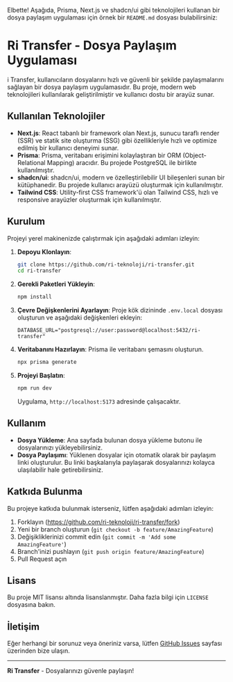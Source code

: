 Elbette! Aşağıda, Prisma, Next.js ve shadcn/ui gibi teknolojileri kullanan bir dosya paylaşım uygulaması için örnek bir `README.md` dosyası bulabilirsiniz:

# Ri Transfer - Dosya Paylaşım Uygulaması

i Transfer, kullanıcıların dosyalarını hızlı ve güvenli bir şekilde paylaşmalarını sağlayan bir dosya paylaşım uygulamasıdır. Bu proje, modern web teknolojileri kullanılarak geliştirilmiştir ve kullanıcı dostu bir arayüz sunar.

## Kullanılan Teknolojiler

- **Next.js**: React tabanlı bir framework olan Next.js, sunucu taraflı render (SSR) ve statik site oluşturma (SSG) gibi özellikleriyle hızlı ve optimize edilmiş bir kullanıcı deneyimi sunar.
- **Prisma**: Prisma, veritabanı erişimini kolaylaştıran bir ORM (Object-Relational Mapping) aracıdır. Bu projede PostgreSQL ile birlikte kullanılmıştır.
- **shadcn/ui**: shadcn/ui, modern ve özelleştirilebilir UI bileşenleri sunan bir kütüphanedir. Bu projede kullanıcı arayüzü oluşturmak için kullanılmıştır.
- **Tailwind CSS**: Utility-first CSS framework'ü olan Tailwind CSS, hızlı ve responsive arayüzler oluşturmak için kullanılmıştır.

## Kurulum

Projeyi yerel makinenizde çalıştırmak için aşağıdaki adımları izleyin:

1. **Depoyu Klonlayın**:

   ```bash
   git clone https://github.com/ri-teknoloji/ri-transfer.git
   cd ri-transfer
   ```

2. **Gerekli Paketleri Yükleyin**:

   ```bash
   npm install
   ```

3. **Çevre Değişkenlerini Ayarlayın**:
   Proje kök dizininde `.env.local` dosyası oluşturun ve aşağıdaki değişkenleri ekleyin:

   ```env
   DATABASE_URL="postgresql://user:password@localhost:5432/ri-transfer"
   ```

4. **Veritabanını Hazırlayın**:
   Prisma ile veritabanı şemasını oluşturun.

   ```bash
   npx prisma generate
   ```

5. **Projeyi Başlatın**:

   ```bash
   npm run dev
   ```

   Uygulama, `http://localhost:5173` adresinde çalışacaktır.

## Kullanım

- **Dosya Yükleme**: Ana sayfada bulunan dosya yükleme butonu ile dosyalarınızı yükleyebilirsiniz.
- **Dosya Paylaşımı**: Yüklenen dosyalar için otomatik olarak bir paylaşım linki oluşturulur. Bu linki başkalarıyla paylaşarak dosyalarınızı kolayca ulaşılabilir hale getirebilirsiniz.

## Katkıda Bulunma

Bu projeye katkıda bulunmak isterseniz, lütfen aşağıdaki adımları izleyin:

1. Forklayın (https://github.com/ri-teknoloji/ri-transfer/fork)
2. Yeni bir branch oluşturun (`git checkout -b feature/AmazingFeature`)
3. Değişikliklerinizi commit edin (`git commit -m 'Add some AmazingFeature'`)
4. Branch'inizi pushlayın (`git push origin feature/AmazingFeature`)
5. Pull Request açın

## Lisans

Bu proje MIT lisansı altında lisanslanmıştır. Daha fazla bilgi için `LICENSE` dosyasına bakın.

## İletişim

Eğer herhangi bir sorunuz veya öneriniz varsa, lütfen [GitHub Issues](https://github.com/ri-teknoloji/ri-transfer/issues) sayfası üzerinden bize ulaşın.

---

**Ri Transfer** - Dosyalarınızı güvenle paylaşın!
